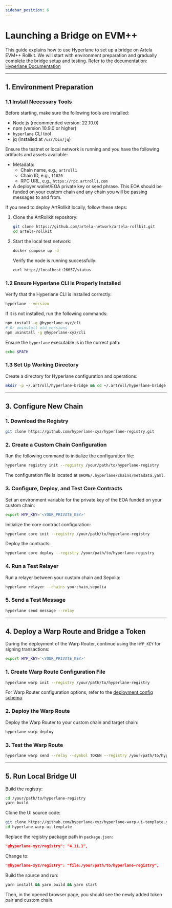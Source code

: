 ```yaml
---
sidebar_position: 6
---
```


# Launching a Bridge on EVM++

This guide explains how to use Hyperlane to set up a bridge on Artela EVM++ Rollkit. We will start with environment preparation and gradually complete the bridge setup and testing.
Refer to the documentation: [Hyperlane Documentation](https://docs.hyperlane.xyz/docs/intro)

---

## 1. Environment Preparation

### 1.1 Install Necessary Tools

Before starting, make sure the following tools are installed:

- Node.js (recommended version: 22.10.0)
- npm (version 10.9.0 or higher)
- `hyperlane` CLI tool
- jq (installed at `/usr/bin/jq`)

Ensure the testnet or local network is running and you have the following artifacts and assets available:

- Metadata:
    - Chain name, e.g., `artroll1`
    - Chain ID, e.g., `11820`
    - RPC URL, e.g., `https://rpc.artroll1.com`
- A deployer wallet/EOA private key or seed phrase. This EOA should be funded on your custom chain and any chain you will be passing messages to and from.

If you need to deploy ArtRollkit locally, follow these steps:

1. Clone the ArtRollkit repository:

    ```bash
    git clone https://github.com/artela-network/artela-rollkit.git
    cd artela-rollkit
    ```

2. Start the local test network:

    ```bash
    docker compose up -d
    ```

   Verify the node is running successfully:

    ```bash
    curl http://localhost:26657/status
    ```

### 1.2 Ensure Hyperlane CLI is Properly Installed

Verify that the Hyperlane CLI is installed correctly:

```bash
hyperlane --version
```

If it is not installed, run the following commands:

```bash
npm install -g @hyperlane-xyz/cli
# Or uninstall old versions
npm uninstall -g @hyperlane-xyz/cli
```

Ensure the `hyperlane` executable is in the correct path:

```bash
echo $PATH
```

### 1.3 Set Up Working Directory

Create a directory for Hyperlane configuration and operations:

```bash
mkdir -p ~/.artroll/hyperlane-bridge && cd ~/.artroll/hyperlane-bridge
```

---

## 3. Configure New Chain

### 1. Download the Registry

```bash
git clone https://github.com/hyperlane-xyz/hyperlane-registry.git
```

### 2. Create a Custom Chain Configuration

Run the following command to initialize the configuration file:

```bash
hyperlane registry init --registry /your/path/to/hyperlane-registry
```

The configuration file is located at `$HOME/.hyperlane/chains/metadata.yaml`.

### 3. Configure, Deploy, and Test Core Contracts

Set an environment variable for the private key of the EOA funded on your custom chain:

```bash
export HYP_KEY='<YOUR_PRIVATE_KEY>'
```

Initialize the core contract configuration:

```bash
hyperlane core init --registry /your/path/to/hyperlane-registry
```

Deploy the contracts:

```bash
hyperlane core deploy --registry /your/path/to/hyperlane-registry
```

### 4. Run a Test Relayer

Run a relayer between your custom chain and Sepolia:

```bash
hyperlane relayer --chains yourchain,sepolia
```

### 5. Send a Test Message

```bash
hyperlane send message --relay
```

---

## 4. Deploy a Warp Route and Bridge a Token

During the deployment of the Warp Router, continue using the `HYP_KEY` for signing transactions:

```bash
export HYP_KEY='<YOUR_PRIVATE_KEY>'
```

### 1. Create Warp Route Configuration File

```bash
hyperlane warp init --registry /your/path/to/hyperlane-registry
```

For Warp Router configuration options, refer to the [deployment config schema](https://docs.hyperlane.xyz/docs/guides/deploy-warp-route#deployment-config-schema).

### 2. Deploy the Warp Route

Deploy the Warp Router to your custom chain and target chain:

```bash
hyperlane warp deploy
```

### 3. Test the Warp Route

```bash
hyperlane warp send --relay --symbol TOKEN --registry /your/path/to/hyperlane-registry
```

---

## 5. Run Local Bridge UI

Build the registry:

```bash
cd /your/path/to/hyperlane-registry
yarn build
```

Clone the UI source code:

```bash
git clone https://github.com/hyperlane-xyz/hyperlane-warp-ui-template.git
cd hyperlane-warp-ui-template
```

Replace the registry package path in `package.json`:

```json
"@hyperlane-xyz/registry": "4.11.1",
```

Change to:

```json
"@hyperlane-xyz/registry": "file:/your/path/to/hyperlane-registry",
```

Build the source and run:

```bash
yarn install && yarn build && yarn start
```

Then, in the opened browser page, you should see the newly added token pair and custom chain.
